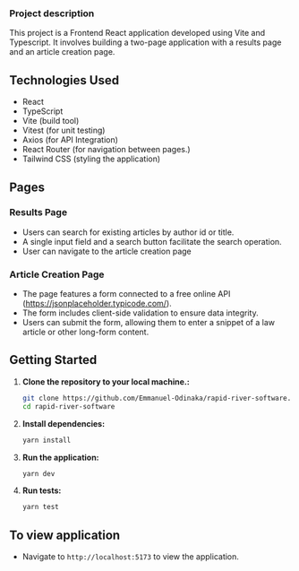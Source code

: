 ### Project description

This project is a Frontend React application developed using Vite and Typescript. It involves building a two-page application with a results page and an article creation page.

## Technologies Used

- React
- TypeScript
- Vite (build tool)
- Vitest (for unit testing)
- Axios (for API Integration)
- React Router (for navigation between pages.)
- Tailwind CSS (styling the application)

## Pages

### Results Page

- Users can search for existing articles by author id or title.
- A single input field and a search button facilitate the search operation.
- User can navigate to the article creation page

### Article Creation Page

- The page features a form connected to a free online API (https://jsonplaceholder.typicode.com/).
- The form includes client-side validation to ensure data integrity.
- Users can submit the form, allowing them to enter a snippet of a law article or other long-form content.

## Getting Started

1. **Clone the repository to your local machine.:**

   ```bash
   git clone https://github.com/Emmanuel-Odinaka/rapid-river-software.git
   cd rapid-river-software
   ```

2. **Install dependencies:**

   ```bash
   yarn install
   ```

3. **Run the application:**

   ```bash
   yarn dev
   ```

4. **Run tests:**

   ```bash
   yarn test
   ```

## To view application

- Navigate to `http://localhost:5173` to view the application.
